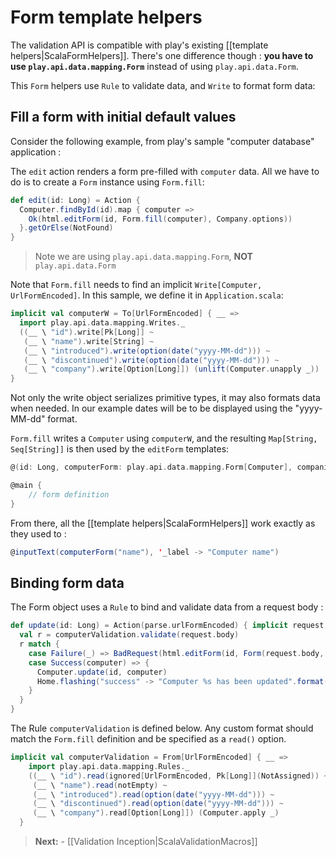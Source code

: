 # Form template helpers

The validation API is compatible with play's existing [[template helpers|ScalaFormHelpers]].
There's one difference though : **you have to use `play.api.data.mapping.Form`** instead of using `play.api.data.Form`.

This `Form` helpers use `Rule` to validate data, and `Write` to format form data:

## Fill a form with initial default values

Consider the following example, from play's sample "computer database" application :

The `edit` action renders a form pre-filled with `computer` data. All we have to do is to create a `Form` instance using `Form.fill`:

```scala
def edit(id: Long) = Action {
  Computer.findById(id).map { computer =>
    Ok(html.editForm(id, Form.fill(computer), Company.options))
  }.getOrElse(NotFound)
}
```

> Note we are using `play.api.data.mapping.Form`, **NOT** `play.api.data.Form`

Note that `Form.fill` needs to find an implicit `Write[Computer, UrlFormEncoded]`. In this sample, we define it in `Application.scala`:

```scala
implicit val computerW = To[UrlFormEncoded] { __ =>
  import play.api.data.mapping.Writes._
  ((__ \ "id").write[Pk[Long]] ~
   (__ \ "name").write[String] ~
   (__ \ "introduced").write(option(date("yyyy-MM-dd"))) ~
   (__ \ "discontinued").write(option(date("yyyy-MM-dd"))) ~
   (__ \ "company").write[Option[Long]]) (unlift(Computer.unapply _))
}
```

Not only the write object serializes primitive types, it may also formats data when needed.
In our example dates will be to be displayed using the "yyyy-MM-dd" format.

`Form.fill` writes a `Computer` using `computerW`, and the resulting `Map[String, Seq[String]]` is then used by the `editForm` templates:

```scala
@(id: Long, computerForm: play.api.data.mapping.Form[Computer], companies : Seq[(String, String)])

@main {
	// form definition
}
```

From there, all the [[template helpers|ScalaFormHelpers]] work exactly as they used to :

```scala
@inputText(computerForm("name"), '_label -> "Computer name")
```

## Binding form data

The Form object uses a `Rule` to bind and validate data from a request body :

```scala
def update(id: Long) = Action(parse.urlFormEncoded) { implicit request =>
  val r = computerValidation.validate(request.body)
  r match {
    case Failure(_) => BadRequest(html.editForm(id, Form(request.body, r), Company.options))
    case Success(computer) => {
      Computer.update(id, computer)
      Home.flashing("success" -> "Computer %s has been updated".format(computer.name))
    }
  }
}
```

The Rule `computerValidation` is defined below.
Any custom format should match the `Form.fill` definition and be specified as a `read()` option.

```scala
implicit val computerValidation = From[UrlFormEncoded] { __ =>
    import play.api.data.mapping.Rules._
    ((__ \ "id").read(ignored[UrlFormEncoded, Pk[Long]](NotAssigned)) ~
     (__ \ "name").read(notEmpty) ~
     (__ \ "introduced").read(option(date("yyyy-MM-dd"))) ~
     (__ \ "discontinued").read(option(date("yyyy-MM-dd"))) ~
     (__ \ "company").read[Option[Long]]) (Computer.apply _)
  }
```

> **Next:** - [[Validation Inception|ScalaValidationMacros]]
